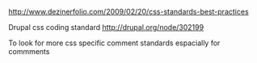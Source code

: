 http://www.dezinerfolio.com/2009/02/20/css-standards-best-practices

Drupal css coding standard
http://drupal.org/node/302199

To look for more css specific comment standards 
espacially for commments